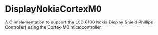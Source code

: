 # DisplayNokiaCortexM0
A C implementation to support the LCD 6100 Nokia Display Shield(Phillips Controller) using the Cortex-M0 microcontroller.
